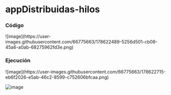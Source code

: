 # appDistribuidas-hilos

<h3>Código</h3>
![image](https://user-images.githubusercontent.com/66775663/178622489-5256d501-cb08-45a6-a0ab-68275962fd3e.png)

<h3>Ejecución</h3>
![image](https://user-images.githubusercontent.com/66775663/178622715-eb6f2026-e5ab-46c2-8599-c752606bfcaa.png)

![image](https://user-images.githubusercontent.com/66775663/178622372-20c595f9-fae0-4bf7-8971-d6bec8e49122.png)

